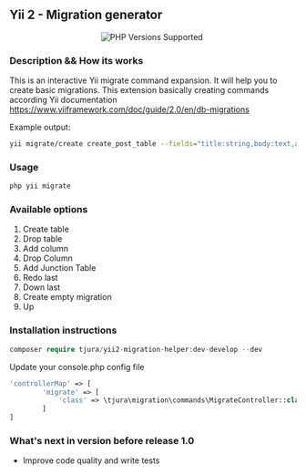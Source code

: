 ## Yii 2 - Migration generator

<p style="text-align:center;">
 <a title="PHP Versions Supported"><img alt="PHP Versions Supported" src="https://img.shields.io/badge/php->=8.1-777bb3.svg?logo=php&logoColor=white&labelColor=555555&style=for-the-badge"></a>  
 <a title="PHP Versions Supported"><img alt="" src="https://img.shields.io/badge/Framework-Yii2-777bb3.svg?logo=framework&logoColor=white&labelColor=555555&style=for-the-badge"></a>
</p>

### Description && How its works

This is an interactive Yii migrate command expansion. It will help you to create basic migrations.
This extension basically creating commands according Yii documentation
https://www.yiiframework.com/doc/guide/2.0/en/db-migrations

Example output:

```bash
yii migrate/create create_post_table --fields="title:string,body:text,author_id:integer:notNull:foreignKey(user)"
```

### Usage

```bash
php yii migrate
```

### Available options

1. Create table
2. Drop table
3. Add column
4. Drop Column
5. Add Junction Table
6. Redo last
7. Down last
8. Create empty migration
9. Up

### Installation instructions

```php
composer require tjura/yii2-migration-helper:dev-develop --dev
```

Update your console.php config file
```php
'controllerMap' => [
        'migrate' => [
            'class' => \tjura\migration\commands\MigrateController::class,
        ]
]
```

### What's next in version before release 1.0

- Improve code quality and write tests